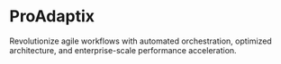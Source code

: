 # ProAdaptix
Revolutionize agile workflows with automated orchestration, optimized architecture, and enterprise-scale performance acceleration.
